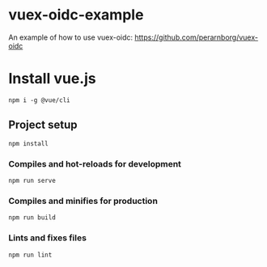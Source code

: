 # vuex-oidc-example

An example of how to use vuex-oidc: https://github.com/perarnborg/vuex-oidc

# Install vue.js

```
npm i -g @vue/cli
```

## Project setup
```
npm install
```

### Compiles and hot-reloads for development
```
npm run serve
```

### Compiles and minifies for production
```
npm run build
```

### Lints and fixes files
```
npm run lint
```
